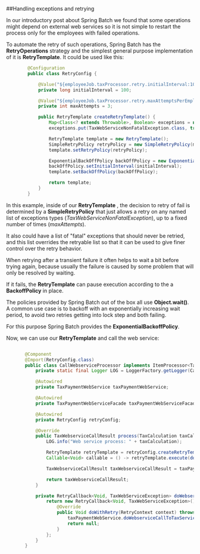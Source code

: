 ##Handling exceptions and retrying

In our introductory post about Spring Batch we found that some operations might depend on external web services so it is not simple to restart the process only for the employees with failed operations.

To automate the retry of such operations, Spring Batch has the __RetryOperations__ strategy and the simplest general purpose implementation of it is __RetryTemplate__. It could be used like this:

```java
		@Configuration
		public class RetryConfig {

			@Value("${employeeJob.taxProcessor.retry.initialInterval:100}")
			private long initialInterval = 100;

			@Value("${employeeJob.taxProcessor.retry.maxAttemptsPerEmployee:3}")
			private int maxAttempts = 3;

			public RetryTemplate createRetryTemplate() {
				Map<Class<? extends Throwable>, Boolean> exceptions = new HashMap<>();
				exceptions.put(TaxWebServiceNonFatalException.class, true);

				RetryTemplate template = new RetryTemplate();
				SimpleRetryPolicy retryPolicy = new SimpleRetryPolicy(maxAttempts, exceptions);
				template.setRetryPolicy(retryPolicy);

				ExponentialBackOffPolicy backOffPolicy = new ExponentialBackOffPolicy();
				backOffPolicy.setInitialInterval(initialInterval);
				template.setBackOffPolicy(backOffPolicy);

				return template;
			}
		}
```

In this example, inside of our __RetryTemplate__ , the decision to retry of fail is determined by a __SimpleRetryPolicy__ that just allows a retry on any named list of exceptions types (_TaxWebServiceNonFatalException_), up to a fixed number of times (_maxAttempts_).

It also could have a list of "fatal" exceptions that should never be retried, and this list overrides the retryable list so that it can be used to give finer control over the retry behavior.

When retrying after a transient failure it often helps to wait a bit before trying again, because usually the failure is caused by some problem that will only be resolved by waiting. 

If it fails, the __RetryTemplate__ can pause execution according to the a __BackoffPolicy__ in place.

The policies provided by Spring Batch out of the box all use __Object.wait()__. A common use case is to backoff with an exponentially increasing wait period, to avoid two retries getting into lock step and both failing. 

For this purpose Spring Batch provides the __ExponentialBackoffPolicy__.


Now, we can use our __RetryTemplate__ and call the web service:

 ```java
 
		@Component
		@Import(RetryConfig.class)
		public class CallWebserviceProcessor implements ItemProcessor<TaxCalculation, TaxWebserviceCallResult> {
			private static final Logger LOG = LoggerFactory.getLogger(CallWebserviceProcessor.class);

			@Autowired
			private TaxPaymentWebService taxPaymentWebService;

			@Autowired
			private TaxPaymentWebServiceFacade taxPaymentWebServiceFacade;

			@Autowired
			private RetryConfig retryConfig;

			@Override
			public TaxWebserviceCallResult process(TaxCalculation taxCalculation) throws Exception {
				LOG.info("Web service process: " + taxCalculation);

				RetryTemplate retryTemplate = retryConfig.createRetryTemplate();
				Callable<Void> callable = () -> retryTemplate.execute(doWebserviceCallWithRetryCallback(taxCalculation));

				TaxWebserviceCallResult taxWebserviceCallResult = taxPaymentWebServiceFacade.callTaxService(taxCalculation, callable);

				return taxWebserviceCallResult;
			}

			private RetryCallback<Void, TaxWebServiceException> doWebserviceCallWithRetryCallback(TaxCalculation taxCalculation) {
				return new RetryCallback<Void, TaxWebServiceException>() {
					@Override
					public Void doWithRetry(RetryContext context) throws TaxWebServiceException {
						taxPaymentWebService.doWebserviceCallToTaxService(taxCalculation.getEmployee(), taxCalculation.getTax());
						return null;
					}
				};
			}
		}
```
